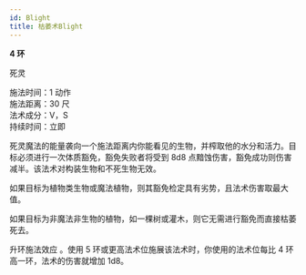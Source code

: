 ```yaml
---
id: Blight
title: 枯萎术Blight
---
```


**4 环**

死灵

施法时间：1 动作  
施法距离：30 尺  
法术成分：V，S  
持续时间：立即

死灵魔法的能量袭向一个施法距离内你能看见的生物，并榨取他的水分和活力。目标必须进行一次体质豁免，豁免失败者将受到 8d8 点黯蚀伤害，豁免成功则伤害减半。该法术对构装生物和不死生物无效。

如果目标为植物类生物或魔法植物，则其豁免检定具有劣势，且法术伤害取最大值。

如果目标为非魔法非生物的植物，如一棵树或灌木，则它无需进行豁免而直接枯萎死去。

升环施法效应
。使用 5 环或更高法术位施展该法术时，你使用的法术位每比 4 环高一环，法术的伤害就增加 1d8。
